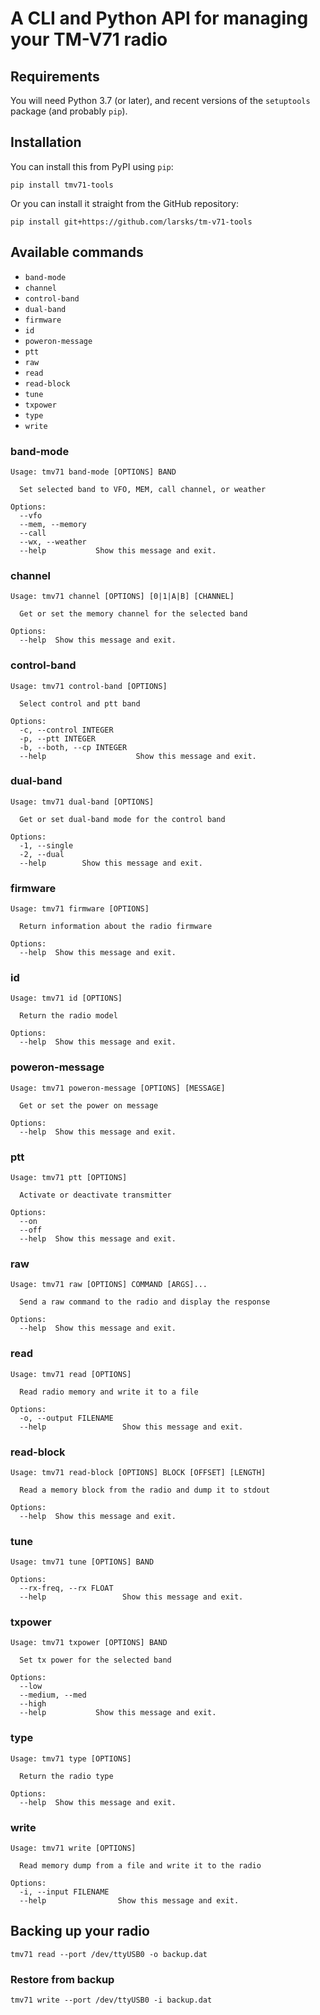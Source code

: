# A CLI and Python API for managing your TM-V71 radio

## Requirements

You will need Python 3.7 (or later), and recent versions of the `setuptools` package (and probably `pip`).

## Installation

You can install this from PyPI using `pip`:

```
pip install tmv71-tools
```

Or you can install it straight from the GitHub repository:

```
pip install git+https://github.com/larsks/tm-v71-tools
```

## Available commands

- `band-mode`
- `channel`
- `control-band`
- `dual-band`
- `firmware`
- `id`
- `poweron-message`
- `ptt`
- `raw`
- `read`
- `read-block`
- `tune`
- `txpower`
- `type`
- `write`

<!-- start command docs -->
### band-mode

```
Usage: tmv71 band-mode [OPTIONS] BAND

  Set selected band to VFO, MEM, call channel, or weather

Options:
  --vfo
  --mem, --memory
  --call
  --wx, --weather
  --help           Show this message and exit.
```

### channel

```
Usage: tmv71 channel [OPTIONS] [0|1|A|B] [CHANNEL]

  Get or set the memory channel for the selected band

Options:
  --help  Show this message and exit.
```

### control-band

```
Usage: tmv71 control-band [OPTIONS]

  Select control and ptt band

Options:
  -c, --control INTEGER
  -p, --ptt INTEGER
  -b, --both, --cp INTEGER
  --help                    Show this message and exit.
```

### dual-band

```
Usage: tmv71 dual-band [OPTIONS]

  Get or set dual-band mode for the control band

Options:
  -1, --single
  -2, --dual
  --help        Show this message and exit.
```

### firmware

```
Usage: tmv71 firmware [OPTIONS]

  Return information about the radio firmware

Options:
  --help  Show this message and exit.
```

### id

```
Usage: tmv71 id [OPTIONS]

  Return the radio model

Options:
  --help  Show this message and exit.
```

### poweron-message

```
Usage: tmv71 poweron-message [OPTIONS] [MESSAGE]

  Get or set the power on message

Options:
  --help  Show this message and exit.
```

### ptt

```
Usage: tmv71 ptt [OPTIONS]

  Activate or deactivate transmitter

Options:
  --on
  --off
  --help  Show this message and exit.
```

### raw

```
Usage: tmv71 raw [OPTIONS] COMMAND [ARGS]...

  Send a raw command to the radio and display the response

Options:
  --help  Show this message and exit.
```

### read

```
Usage: tmv71 read [OPTIONS]

  Read radio memory and write it to a file

Options:
  -o, --output FILENAME
  --help                 Show this message and exit.
```

### read-block

```
Usage: tmv71 read-block [OPTIONS] BLOCK [OFFSET] [LENGTH]

  Read a memory block from the radio and dump it to stdout

Options:
  --help  Show this message and exit.
```

### tune

```
Usage: tmv71 tune [OPTIONS] BAND

Options:
  --rx-freq, --rx FLOAT
  --help                 Show this message and exit.
```

### txpower

```
Usage: tmv71 txpower [OPTIONS] BAND

  Set tx power for the selected band

Options:
  --low
  --medium, --med
  --high
  --help           Show this message and exit.
```

### type

```
Usage: tmv71 type [OPTIONS]

  Return the radio type

Options:
  --help  Show this message and exit.
```

### write

```
Usage: tmv71 write [OPTIONS]

  Read memory dump from a file and write it to the radio

Options:
  -i, --input FILENAME
  --help                Show this message and exit.
```

<!-- end command docs -->

## Backing up your radio

```
tmv71 read --port /dev/ttyUSB0 -o backup.dat
```

### Restore from backup

```
tmv71 write --port /dev/ttyUSB0 -i backup.dat
```
